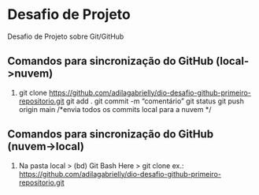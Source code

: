 # Desafio de Projeto
Desafio de Projeto sobre Git/GitHub

## Comandos para sincronização do GitHub (local->nuvem)
1. git clone https://github.com/adilagabrielly/dio-desafio-github-primeiro-repositorio.git
git add .
git commit -m “comentário”
git status
git push origin main /*envia todos os commits local para a nuvem */ 


##  Comandos para sincronização do GitHub (nuvem->local)
1. Na pasta local > (bd) Git Bash Here > git clone <link copiado do GitHub>
   ex.: https://github.com/adilagabrielly/dio-desafio-github-primeiro-repositorio.git


